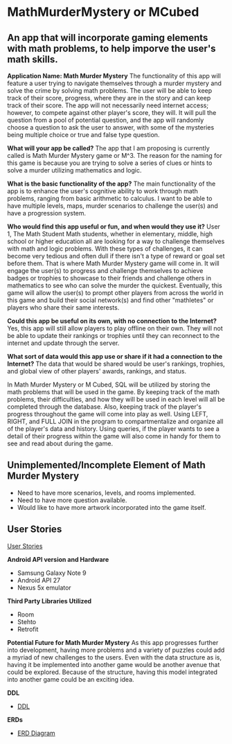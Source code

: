 # MathMurderMystery or MCubed #

## An app that will incorporate gaming elements with math problems, to help imporve the user's math skills. 

**Application Name: Math Murder Mystery**
The functionality of this app will feature a user trying to navigate themselves through a murder mystery and solve the crime by solving math problems. The user will be able to keep track of their score, progress, where they are in the story and can keep track of their score. The app will not necessarily need internet access; however, to compete against other player's score, they will. It will pull the question from a pool of potential question, and the app will randomly choose a question to ask the user to answer, with some of the mysteries being multiple choice or true and false type question. 

**What will your app be called?**
The app that I am proposing is currently called is Math Murder Mystery game or M^3. The reason for the naming for this game is because you are trying to solve a series of clues or hints to solve a murder utilizing mathematics and logic. 

**What is the basic functionality of the app?**
The main functionality of the app is to enhance the user's cognitive ability to work through math problems, ranging from basic arithmetic to calculus. I want to be able to have multiple levels, maps, murder scenarios to challenge the user(s) and have a progression system. 

**Who would find this app useful or fun, and when would they use it?**
User 1, The Math Student
Math students, whether in elementary, middle, high school or higher education all are looking for a way to challenge themselves with math and logic problems. With these types of challenges, it can become very tedious and often dull if there isn't a type of reward or goal set before them. That is where Math Murder Mystery game will come in. It will engage the user(s) to progress and challenge themselves to achieve badges or trophies to showcase to their friends and challenge others in mathematics to see who can solve the murder the quickest. Eventually, this game will allow the user(s) to prompt other players from across the world in this game and build their social network(s) and find other "mathletes" or players who share their same interests. 

**Could this app be useful on its own, with no connection to the Internet?**
Yes, this app will still allow players to play offline on their own. They will not be able to update their rankings or trophies until they can reconnect to the internet and update through the server.

**What sort of data would this app use or share if it had a connection to the Internet?**
The data that would be shared would be user's rankings, trophies, and global view of other players' awards, rankings, and status. 

 In Math Murder Mystery or M Cubed, SQL will be utilized by storing the math problems that will be used in the game. By keeping track of the math problems, their difficulties, and how they will be used in each level will all be completed through the database. Also, keeping track of the player's progress throughout the game will come into play as well. Using LEFT, RIGHT, and FULL JOIN in the program to compartmentalize and organize all of the player's data and history. Using queries, if the player wants to see a detail of their progress within the game will also come in handy for them to see and read about during the game.

## Unimplemented/Incomplete Element of Math Murder Mystery ##
* Need to have more scenarios, levels, and rooms implemented.
* Need to have more question available. 
* Would like to have more artwork incorporated into the game itself. 

## User Stories ##
[User Stories](https://github.com/ArchaicScribe/MathMurderMystery/blob/master/docs/userStories.md)


**Android API version and Hardware**
* Samsung Galaxy Note 9
* Android API 27
* Nexus 5x emulator

**Third Party Libraries Utilized**
* Room
* Stehto
* Retrofit

**Potential Future for Math Murder Mystery**
As this app progresses further into development, having more problems and a variety of puzzles could add a myriad of new challenges to the users. Even with the data structure as is, having it be implemented into another game would be another avenue that could be explored. Because of the structure, having this model integrated into another game could be an exciting idea. 

**DDL**
* [DDL](https://github.com/ArchaicScribe/MathMurderMystery/blob/master/docs/ddl.sql.md)

**ERDs**
* [ERD Diagram](https://drive.google.com/file/d/1LKRuEyf0FsU06t3hBMaPJ-Bphsx4FxDr/view?usp=sharing)
